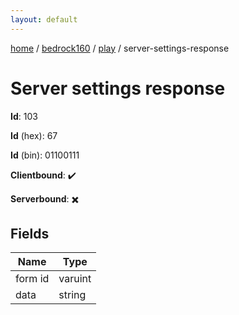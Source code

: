 ```yaml
---
layout: default
---
```


[home](/)  /  [bedrock160](/protocol/bedrock160)  /  [play](/protocol/bedrock160/play)  /  server-settings-response

# Server settings response

**Id**: 103

**Id** (hex): 67

**Id** (bin): 01100111

**Clientbound**: ✔️

**Serverbound**: ✖️

## Fields

Name | Type
---|---
form id | varuint
data | string
